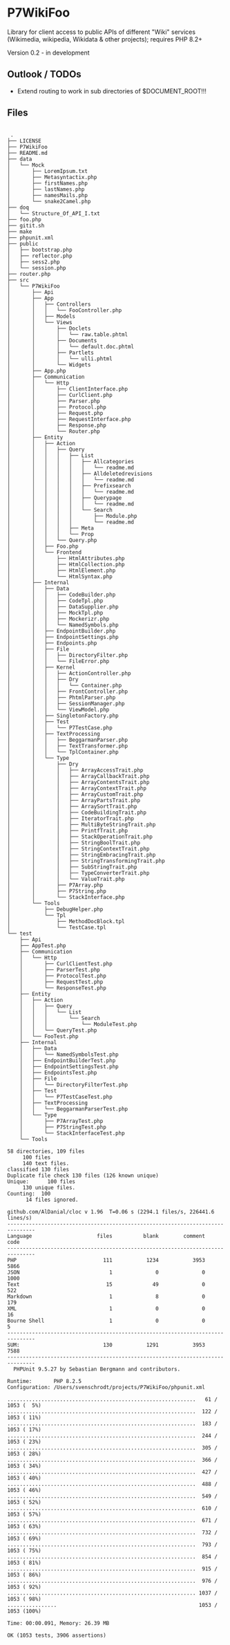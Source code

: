 # P7WikiFoo
Library for client access to public APIs of different "Wiki" services 
(Wikimedia, wikipedia, Wikidata & other projects); requires PHP 8.2+

Version  0.2 - in development


## Outlook / TODOs

 - Extend routing to work in sub directories of $DOCUMENT_ROOT!!!
 


## Files
<pre>
<code>
 .
├── LICENSE
├── P7WikiFoo
├── README.md
├── data
│   └── Mock
│       ├── LoremIpsum.txt
│       ├── Metasyntactix.php
│       ├── firstNames.php
│       ├── lastNames.php
│       ├── namesMails.php
│       └── snake2Camel.php
├── doq
│   └── Structure_Of_API_I.txt
├── foo.php
├── gitit.sh
├── make
├── phpunit.xml
├── public
│   ├── bootstrap.php
│   ├── reflector.php
│   ├── sess2.php
│   └── session.php
├── router.php
├── src
│   └── P7WikiFoo
│       ├── Api
│       ├── App
│       │   ├── Controllers
│       │   │   └── FooController.php
│       │   ├── Models
│       │   └── Views
│       │       ├── Doclets
│       │       │   └── raw.table.phtml
│       │       ├── Documents
│       │       │   └── default.doc.phtml
│       │       ├── Partlets
│       │       │   └── ulli.phtml
│       │       └── Widgets
│       ├── App.php
│       ├── Communication
│       │   └── Http
│       │       ├── ClientInterface.php
│       │       ├── CurlClient.php
│       │       ├── Parser.php
│       │       ├── Protocol.php
│       │       ├── Request.php
│       │       ├── RequestInterface.php
│       │       ├── Response.php
│       │       └── Router.php
│       ├── Entity
│       │   ├── Action
│       │   │   ├── Query
│       │   │   │   ├── List
│       │   │   │   │   ├── Allcategories
│       │   │   │   │   │   └── readme.md
│       │   │   │   │   ├── Alldeletedrevisions
│       │   │   │   │   │   └── readme.md
│       │   │   │   │   ├── Prefixsearch
│       │   │   │   │   │   └── readme.md
│       │   │   │   │   ├── Querypage
│       │   │   │   │   │   └── readme.md
│       │   │   │   │   └── Search
│       │   │   │   │       ├── Module.php
│       │   │   │   │       └── readme.md
│       │   │   │   ├── Meta
│       │   │   │   └── Prop
│       │   │   └── Query.php
│       │   ├── Foo.php
│       │   └── Frontend
│       │       ├── HtmlAttributes.php
│       │       ├── HtmlCollection.php
│       │       ├── HtmlElement.php
│       │       └── HtmlSyntax.php
│       ├── Internal
│       │   ├── Data
│       │   │   ├── CodeBuilder.php
│       │   │   ├── CodeTpl.php
│       │   │   ├── DataSupplier.php
│       │   │   ├── MockTpl.php
│       │   │   ├── Mockerizr.php
│       │   │   └── NamedSymbols.php
│       │   ├── EndpointBuilder.php
│       │   ├── EndpointSettings.php
│       │   ├── Endpoints.php
│       │   ├── File
│       │   │   ├── DirectoryFilter.php
│       │   │   └── FileError.php
│       │   ├── Kernel
│       │   │   ├── ActionController.php
│       │   │   ├── Dry
│       │   │   │   └── Container.php
│       │   │   ├── FrontController.php
│       │   │   ├── PhtmlParser.php
│       │   │   ├── SessionManager.php
│       │   │   └── ViewModel.php
│       │   ├── SingletonFactory.php
│       │   ├── Test
│       │   │   └── P7TestCase.php
│       │   ├── TextProcessing
│       │   │   ├── BeggarmanParser.php
│       │   │   ├── TextTransformer.php
│       │   │   └── TplContainer.php
│       │   └── Type
│       │       ├── Dry
│       │       │   ├── ArrayAccessTrait.php
│       │       │   ├── ArrayCallbackTrait.php
│       │       │   ├── ArrayContentsTrait.php
│       │       │   ├── ArrayContextTrait.php
│       │       │   ├── ArrayCustomTrait.php
│       │       │   ├── ArrayPartsTrait.php
│       │       │   ├── ArraySortTrait.php
│       │       │   ├── CodeBuildingTrait.php
│       │       │   ├── IteratorTrait.php
│       │       │   ├── MultiByteStringTrait.php
│       │       │   ├── PrintfTrait.php
│       │       │   ├── StackOperationTrait.php
│       │       │   ├── StringBoolTrait.php
│       │       │   ├── StringContextTrait.php
│       │       │   ├── StringEmbracingTrait.php
│       │       │   ├── StringTransformingTrait.php
│       │       │   ├── SubStringTrait.php
│       │       │   ├── TypeConverterTrait.php
│       │       │   └── ValueTrait.php
│       │       ├── P7Array.php
│       │       ├── P7String.php
│       │       └── StackInterface.php
│       └── Tools
│           ├── DebugHelper.php
│           └── Tpl
│               ├── MethodDocBlock.tpl
│               └── TestCase.tpl
└── test
    ├── Api
    ├── AppTest.php
    ├── Communication
    │   └── Http
    │       ├── CurlClientTest.php
    │       ├── ParserTest.php
    │       ├── ProtocolTest.php
    │       ├── RequestTest.php
    │       └── ResponseTest.php
    ├── Entity
    │   ├── Action
    │   │   ├── Query
    │   │   │   └── List
    │   │   │       └── Search
    │   │   │           └── ModuleTest.php
    │   │   └── QueryTest.php
    │   └── FooTest.php
    ├── Internal
    │   ├── Data
    │   │   └── NamedSymbolsTest.php
    │   ├── EndpointBuilderTest.php
    │   ├── EndpointSettingsTest.php
    │   ├── EndpointsTest.php
    │   ├── File
    │   │   └── DirectoryFilterTest.php
    │   ├── Test
    │   │   └── P7TestCaseTest.php
    │   ├── TextProcessing
    │   │   └── BeggarmanParserTest.php
    │   └── Type
    │       ├── P7ArrayTest.php
    │       ├── P7StringTest.php
    │       └── StackInterfaceTest.php
    └── Tools

58 directories, 109 files
     100 files     140 text files.
classified 130 filesDuplicate file check 130 files (126 known unique)Unique:      100 files                                               130 unique files.                              
Counting:  100      14 files ignored.

github.com/AlDanial/cloc v 1.96  T=0.06 s (2294.1 files/s, 226441.6 lines/s)
-------------------------------------------------------------------------------
Language                     files          blank        comment           code
-------------------------------------------------------------------------------
PHP                            111           1234           3953           5866
JSON                             1              0              0           1000
Text                            15             49              0            522
Markdown                         1              8              0            179
XML                              1              0              0             16
Bourne Shell                     1              0              0              5
-------------------------------------------------------------------------------
SUM:                           130           1291           3953           7588
-------------------------------------------------------------------------------
  PHPUnit 9.5.27 by Sebastian Bergmann and contributors.

Runtime:       PHP 8.2.5
Configuration: /Users/svenschrodt/projects/P7WikiFoo/phpunit.xml

.............................................................   61 / 1053 (  5%)
.............................................................  122 / 1053 ( 11%)
.............................................................  183 / 1053 ( 17%)
.............................................................  244 / 1053 ( 23%)
.............................................................  305 / 1053 ( 28%)
.............................................................  366 / 1053 ( 34%)
.............................................................  427 / 1053 ( 40%)
.............................................................  488 / 1053 ( 46%)
.............................................................  549 / 1053 ( 52%)
.............................................................  610 / 1053 ( 57%)
.............................................................  671 / 1053 ( 63%)
.............................................................  732 / 1053 ( 69%)
.............................................................  793 / 1053 ( 75%)
.............................................................  854 / 1053 ( 81%)
.............................................................  915 / 1053 ( 86%)
.............................................................  976 / 1053 ( 92%)
............................................................. 1037 / 1053 ( 98%)
................                                              1053 / 1053 (100%)

Time: 00:00.091, Memory: 26.39 MB

OK (1053 tests, 3906 assertions)
